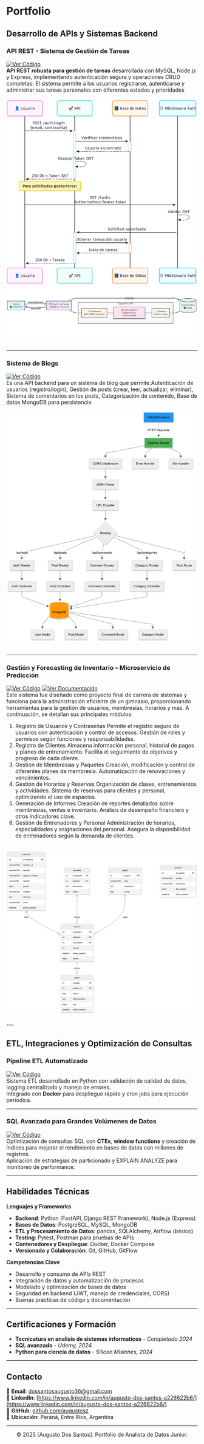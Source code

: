 # Portfolio

## Desarrollo de APIs y Sistemas Backend

### API REST - Sistema de Gestión de Tareas 
[![Ver Código](https://img.shields.io/badge/GitHub-Ver_Código-blue?logo=GitHub)](https://github.com/augustosz/taskManagment)  
**API REST robusta para gestión de tareas** desarrollada con MySQL, Node.js y Express, implementando autenticación segura y operaciones CRUD completas. El sistema permite a los usuarios registrarse, autenticarse y administrar sus tareas personales con diferentes estados y prioridades
<br>
<center><img src="./images/image.png"/></center>
<br>

---

### Sistema de Blogs  
[![Ver Código](https://img.shields.io/badge/GitHub-Ver_Código-blue?logo=GitHub)](https://github.com/augustosz/sistemaDeBlogs)  
Es una API backend para un sistema de blog que permite:Autenticación de usuarios (registro/login), Gestión de posts (crear, leer, actualizar, eliminar), Sistema de comentarios en los posts, Categorización de contenido, Base de datos MongoDB para persistencia
<br>
<center><img src="./images/image1.png"/></center>
<br>

---

### Gestión y Forecasting de Inventario – Microservicio de Predicción  
[![Ver Código](https://img.shields.io/badge/GitHub-Ver_Código-blue?logo=GitHub)](https://github.com/augustosz/gym-repo) [![Ver Documentación](https://img.shields.io/badge/Docs-Ver_Documentación-green?logo=gitbook)](https://drive.google.com/drive/folders/1gYDL0S_wEO79aIkFAsKQJMc7MNpJwEcP)<br>
Este sistema fue diseñado como proyecto final de carrera de sistemas y funciona para la administración eficiente de un gimnasio, proporcionando herramientas para la gestión de usuarios, membresías, horarios y más. A continuación, se detallan sus principales módulos:
1. Registro de Usuarios y Contraseñas
Permite el registro seguro de usuarios con autenticación y control de accesos.
Gestión de roles y permisos según funciones y responsabilidades.
2. Registro de Clientes
Almacena información personal, historial de pagos y planes de entrenamiento.
Facilita el seguimiento de objetivos y progreso de cada cliente.
3. Gestión de Membresías y Paquetes
Creación, modificación y control de diferentes planes de membresía.
Automatización de renovaciones y vencimientos.
4. Gestión de Horarios y Reservas
Organización de clases, entrenamientos y actividades.
Sistema de reservas para clientes y personal, optimizando el uso de espacios.
5. Generación de Informes
Creación de reportes detallados sobre membresías, ventas e inventario.
Análisis de desempeño financiero y otros indicadores clave.
6. Gestión de Entrenadores y Personal
Administración de horarios, especialidades y asignaciones del personal.
Asegura la disponibilidad de entrenadores según la demanda de clientes.
<br>
<center><img src="./images/image2.png"/></center>
<br>
---

## ETL, Integraciones y Optimización de Consultas

### Pipeline ETL Automatizado  
[![Ver Código](https://img.shields.io/badge/GitHub-Ver_Código-blue?logo=GitHub)](https://github.com/portfolio/etl-pipeline-python-sql)  
Sistema ETL desarrollado en Python con validación de calidad de datos, logging centralizado y manejo de errores.  
Integrado con **Docker** para despliegue rápido y cron jobs para ejecución periódica.

---

### SQL Avanzado para Grandes Volúmenes de Datos  
[![Ver Código](https://img.shields.io/badge/GitHub-Ver_Código-blue?logo=GitHub)](https://github.com/portfolio/sales-performance-sql)  
Optimización de consultas SQL con **CTEs**, **window functions** y creación de índices para mejorar el rendimiento en bases de datos con millones de registros.  
Aplicación de estrategias de particionado y EXPLAIN ANALYZE para monitoreo de performance.

---

## Habilidades Técnicas  

**Lenguajes y Frameworks**  
- **Backend**: Python (FastAPI, Django REST Framework), Node.js (Express)  
- **Bases de Datos**: PostgreSQL, MySQL, MongoDB  
- **ETL y Procesamiento de Datos**: pandas, SQLAlchemy, Airflow (básico)  
- **Testing**: Pytest, Postman para pruebas de APIs  
- **Contenedores y Despliegue**: Docker, Docker Compose  
- **Versionado y Colaboración**: Git, GitHub, GitFlow  

**Competencias Clave**  
- Desarrollo y consumo de APIs REST  
- Integración de datos y automatización de procesos  
- Modelado y optimización de bases de datos  
- Seguridad en backend (JWT, manejo de credenciales, CORS)  
- Buenas prácticas de código y documentación  

---
## Certificaciones y Formación

- **Tecnicatura en analisis de sistemas informaticos** - *Completado 2024*
- **SQL avanzado** - *Udemy, 2024*
- **Python para ciencia de datos** - *Silicon Misiones, 2024*

---
## Contacto

📧 **Email**: [dossantosaugusto36@gmail.com](mailto:mi.email@ejemplo.com)  
💼 **LinkedIn**: [https://www.linkedin.com/in/augusto-dos-santos-a226622b6/](https://www.linkedin.com/in/augusto-dos-santos-a226622b6/)  
🐙 **GitHub**: [github.com/augustosz](https://github.com/augustosz)  
📍 **Ubicación**: Paraná, Entre Ríos, Argentina

---
<center>© 2025 [Augusto Dos Santos]. Portfolio de Analista de Datos Junior.</center>